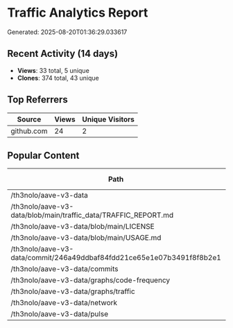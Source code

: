# Traffic Analytics Report

Generated: 2025-08-20T01:36:29.033617

## Recent Activity (14 days)

- **Views**: 33 total, 5 unique
- **Clones**: 374 total, 43 unique

## Top Referrers

| Source | Views | Unique Visitors |
|--------|-------|-----------------|
| github.com | 24 | 2 |

## Popular Content

| Path | Views | Unique Visitors |
|------|-------|------------------|
| /th3nolo/aave-v3-data | 18 | 3 |
| /th3nolo/aave-v3-data/blob/main/traffic_data/TRAFFIC_REPORT.md | 2 | 1 |
| /th3nolo/aave-v3-data/blob/main/LICENSE | 1 | 1 |
| /th3nolo/aave-v3-data/blob/main/USAGE.md | 1 | 1 |
| /th3nolo/aave-v3-data/commit/246a49ddbaf84fdd21ce65e1e07b3491f8f8b2e1 | 1 | 1 |
| /th3nolo/aave-v3-data/commits | 1 | 1 |
| /th3nolo/aave-v3-data/graphs/code-frequency | 1 | 1 |
| /th3nolo/aave-v3-data/graphs/traffic | 1 | 1 |
| /th3nolo/aave-v3-data/network | 1 | 1 |
| /th3nolo/aave-v3-data/pulse | 1 | 1 |
